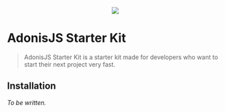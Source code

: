 <div align="center">
  <a href="https://discord.gg/UvcuprRbTC">
    <img src="https://dcbadge.vercel.app/api/server/UvcuprRbTC)](https://discord.gg/UvcuprRbTC">
  </a>
</div>

# AdonisJS Starter Kit

> AdonisJS Starter Kit is a starter kit made for developers who want to start their next project very fast.

## Installation

_To be written._

